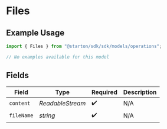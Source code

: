 # Files

## Example Usage

```typescript
import { Files } from "@starton/sdk/sdk/models/operations";

// No examples available for this model
```

## Fields

| Field                        | Type                         | Required                     | Description                  |
| ---------------------------- | ---------------------------- | ---------------------------- | ---------------------------- |
| `content`                    | *ReadableStream<Uint8Array>* | :heavy_check_mark:           | N/A                          |
| `fileName`                   | *string*                     | :heavy_check_mark:           | N/A                          |